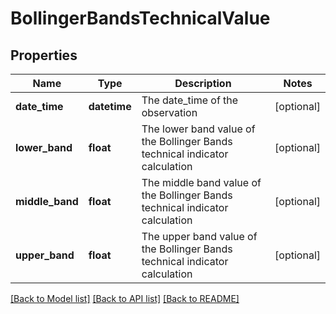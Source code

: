 # BollingerBandsTechnicalValue

## Properties
Name | Type | Description | Notes
------------ | ------------- | ------------- | -------------
**date_time** | **datetime** | The date_time of the observation | [optional] 
**lower_band** | **float** | The lower band value of the Bollinger Bands technical indicator calculation | [optional] 
**middle_band** | **float** | The middle band value of the Bollinger Bands technical indicator calculation | [optional] 
**upper_band** | **float** | The upper band value of the Bollinger Bands technical indicator calculation | [optional] 

[[Back to Model list]](../README.md#documentation-for-models) [[Back to API list]](../README.md#documentation-for-api-endpoints) [[Back to README]](../README.md)


